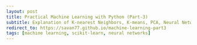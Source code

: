 ```yaml
---
layout: post
title: Practical Machine Learning with Python (Part-3)
subtitle: Explanation of K-nearest Neighbors, K-means, PCA, Neural Networks
redirect_to: https://savan77.github.io/machine-learning-part3
tags: [machine learning, scikit-learn, neural networks]
---
```

